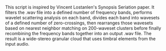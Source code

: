 This script is inspired by Vincent Lostanlen's Synopsis Seriation paper.  It filters the .wav file into a defined number of frequency bands, performs wavelet scattering analysis on each band, divides each band into wavesets of a defined number of zero-crossings, then rearranges those wavesets based on nearest neighbor matching on 200-waveset clusters before finally recombining the frequency bands together into an output .wav file.  The result is a wide-stereo granular cloud that uses timbral elements from the input audio.
